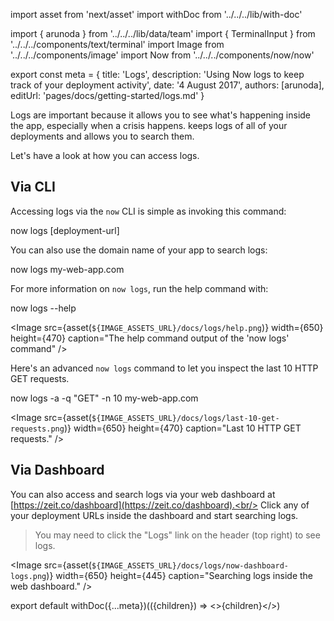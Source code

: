 import asset from 'next/asset'
import withDoc from '../../../lib/with-doc'

import { arunoda } from '../../../lib/data/team'
import { TerminalInput } from '../../../components/text/terminal'
import Image from '../../../components/image'
import Now from '../../../components/now/now'

export const meta = {
  title: 'Logs',
  description: 'Using Now logs to keep track of your deployment activity',
  date: '4 August 2017',
  authors: [arunoda],
  editUrl: 'pages/docs/getting-started/logs.md'
}

Logs are important because it allows you to see what's happening inside the app, especially when a crisis happens. <Now color="#000"/> keeps logs of all of your deployments and allows you to search them.

Let's have a look at how you can access logs.

## Via CLI

Accessing logs via the `now` CLI is simple as invoking this command:

<TerminalInput>now logs [deployment-url]</TerminalInput>

You can also use the domain name of your app to search logs:

<TerminalInput>now logs my-web-app.com</TerminalInput>

For more information on `now logs`, run the help command with:

<TerminalInput>now logs --help</TerminalInput>

<Image
  src={asset(`${IMAGE_ASSETS_URL}/docs/logs/help.png`)}
  width={650}
  height={470}
  caption="The help command output of the 'now logs' command"
/>

Here's an advanced `now logs` command to let you inspect the last 10 HTTP GET requests.

<TerminalInput>now logs -a -q "GET" -n 10 my-web-app.com</TerminalInput>

<Image
  src={asset(`${IMAGE_ASSETS_URL}/docs/logs/last-10-get-requests.png`)}
  width={650}
  height={470}
  caption="Last 10 HTTP GET requests."
/>

## Via Dashboard

You can also access and search logs via your web dashboard at [https://zeit.co/dashboard](https://zeit.co/dashboard).<br/>
Click any of your deployment URLs inside the dashboard and start searching logs.

> You may need to click the "Logs" link on the header (top right) to see logs.

<Image
  src={asset(`${IMAGE_ASSETS_URL}/docs/logs/now-dashboard-logs.png`)}
  width={650}
  height={445}
  caption="Searching logs inside the web dashboard."
/>

export default withDoc({...meta})(({children}) => <>{children}</>)
